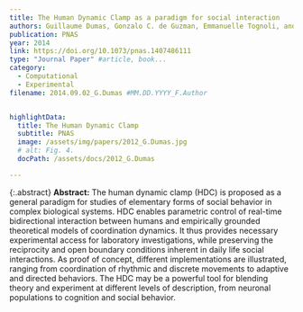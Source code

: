 ```yaml
---
title: The Human Dynamic Clamp as a paradigm for social interaction
authors: Guillaume Dumas, Gonzalo C. de Guzman, Emmanuelle Tognoli, and J. A. Scott Kelso
publication: PNAS
year: 2014
link: https://doi.org/10.1073/pnas.1407486111
type: "Journal Paper" #article, book...
category:
  - Computational
  - Experimental
filename: 2014.09.02_G.Dumas #MM.DD.YYYY_F.Author


highlightData:
  title: The Human Dynamic Clamp
  subtitle: PNAS
  image: /assets/img/papers/2012_G.Dumas.jpg
  # alt: Fig. 4.
  docPath: /assets/docs/2012_G.Dumas

---
```

{:.abstract}
**Abstract:**
The human dynamic clamp (HDC) is proposed as a general paradigm for studies of elementary forms of social behavior in complex biological systems. HDC enables parametric control of real-time bidirectional interaction between humans and empirically grounded theoretical models of coordination dynamics. It thus provides necessary experimental access for laboratory investigations, while preserving the reciprocity and open boundary conditions inherent in daily life social interactions. As proof of concept, different implementations are illustrated, ranging from coordination of rhythmic and discrete movements to adaptive and directed behaviors. The HDC may be a powerful tool for blending theory and experiment at different levels of description, from neuronal populations to cognition and social behavior.
 <br>

<!-- **Key Words:**
*human–machine interface,*
*artificial agent,*
*computational social neuroscience,*
*multiscale dynamical systems* -->
